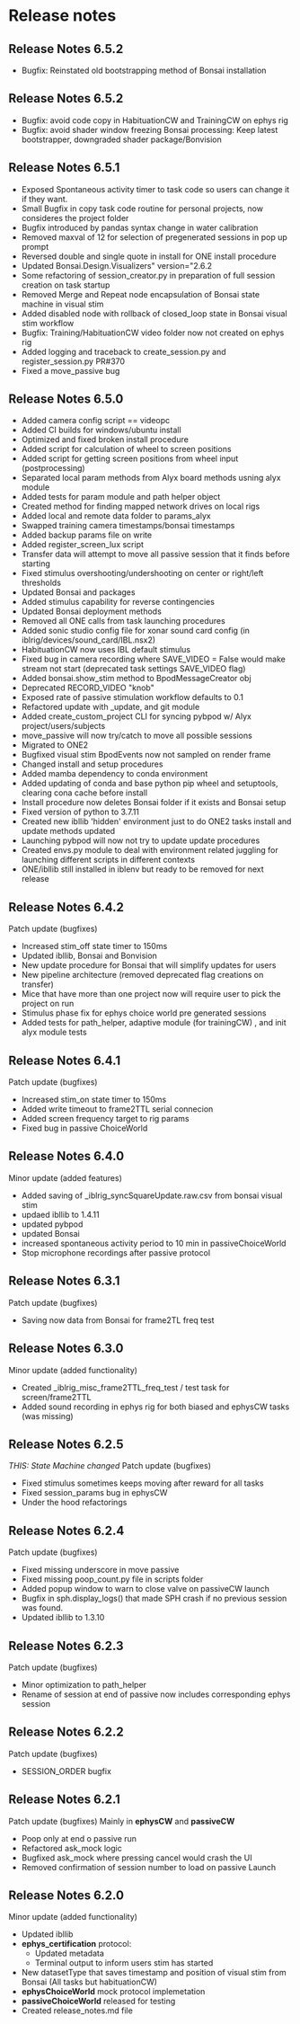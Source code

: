 # **Release notes**

## **Release Notes 6.5.2**

* Bugfix: Reinstated old bootstrapping method of Bonsai installation
## **Release Notes 6.5.2**

* Bugfix: avoid code copy in HabituationCW and TrainingCW on ephys rig
* Bugfix: avoid shader window freezing Bonsai processing: Keep latest bootstrapper, downgraded shader package/Bonvision

## **Release Notes 6.5.1**

* Exposed Spontaneous activity timer to task code so users can change it if they want.
* Small Bugfix in copy task code routine for personal projects, now consideres the project folder
* Bugfix introduced by pandas syntax change in water calibration
* Removed maxval of 12 for selection of pregenerated sessions in pop up prompt
* Reversed double and single quote in install for ONE install procedure
* Updated Bonsai.Design.Visualizers" version="2.6.2
* Some refactoring of session_creator.py in preparation of full session creation on task startup
* Removed Merge and Repeat node encapsulation of Bonsai state machine in visual stim
* Added disabled node with rollback of closed_loop state in Bonsai visual stim workflow
* Bugfix: Training/HabituationCW video folder now not created on ephys rig
* Added logging and traceback to create_session.py and register_session.py PR#370
* Fixed a move_passive bug

## **Release Notes 6.5.0**

* Added camera config script == videopc
* Added CI builds for windows/ubuntu install
* Optimized and fixed broken install procedure
* Added script for calculation of wheel to screen positions
* Added script for getting screen positions from wheel input (postprocessing)
* Separated local param methods from Alyx board methods usning alyx module
* Added tests for param module and path helper object
* Created method for finding mapped network drives on local rigs
* Added local and remote data folder to params_alyx
* Swapped training camera timestamps/bonsai timestamps
* Added backup params file on write
* Added register_screen_lux script
* Transfer data will attempt to move all passive session that it finds before starting
* Fixed stimulus overshooting/undershooting on center or right/left thresholds
* Updated Bonsai and packages
* Added stimulus capability for reverse contingencies
* Updated Bonsai deployment methods
* Removed all ONE calls from task launching procedures
* Added sonic studio config file for xonar sound card config (in iblrig/devices/sound_card/IBL.nsx2)
* HabituationCW now uses IBL default stimulus
* Fixed bug in camera recording where SAVE_VIDEO = False would make stream not start (deprecated task settings SAVE_VIDEO flag)
* Added bonsai.show_stim method to BpodMessageCreator obj
* Deprecated RECORD_VIDEO "knob"
* Exposed rate of passive stimulation workflow defaults to 0.1
* Refactored update with _update, and git module
* Added create_custom_project CLI for syncing pybpod w/ Alyx project/users/subjects
* move_passive will now try/catch to move all possible sessions
* Migrated to ONE2
* Bugfixed visual stim BpodEvents now not sampled on render frame
* Changed install and setup procedures
* Added mamba dependency to conda environment
* Added updating of conda and base python pip wheel and setuptools, clearing cona cache before install
* Install procedure now deletes Bonsai folder if it exists and Bonsai setup
* Fixed version of python to 3.7.11
* Created new ibllib 'hidden' environment just to do ONE2 tasks install and update methods updated
* Launching pybpod will now not try to update update procedures
* Created envs.py module to deal with environment related juggling for launching different scripts in different contexts
* ONE/ibllib still installed in iblenv but ready to be removed for next release

## **Release Notes 6.4.2**

Patch update (bugfixes)

* Increased stim_off state timer to 150ms
* Updated ibllib, Bonsai and Bonvision
* New update procedure for Bonsai that will simplify updates for users
* New pipeline architecture (removed deprecated flag creations on transfer)
* Mice that have more than one project now will require user to pick the project on run
* Stimulus phase fix for ephys choice world pre generated sessions
* Added tests for path_helper, adaptive module (for trainingCW) , and init alyx module tests

## **Release Notes 6.4.1**

Patch update (bugfixes)

* Increased stim_on state timer to 150ms
* Added write timeout to frame2TTL serial connecion
* Added screen frequency target to rig params
* Fixed bug in passive ChoiceWorld

## **Release Notes 6.4.0**

Minor update (added features)

* Added saving of _iblrig_syncSquareUpdate.raw.csv from bonsai visual stim
* updaed ibllib to 1.4.11
* updated pybpod
* updated Bonsai
* increased spontaneous activity period to 10 min in passiveChoiceWorld
* Stop microphone recordings after passive protocol

## **Release Notes 6.3.1**

Patch update (bugfixes)

* Saving now data from Bonsai for frame2TL freq test

## **Release Notes 6.3.0**

Minor update (added functionality)

* Created _iblrig_misc_frame2TTL_freq_test / test task for screen/frame2TTL
* Added sound recording in ephys rig for both biased and ephysCW tasks (was missing)

## **Release Notes 6.2.5**

*THIS: State Machine changed*
Patch update (bugfixes)

* Fixed stimulus sometimes keeps moving after reward for all tasks
* Fixed session_params bug in ephysCW
* Under the hood refactorings

## **Release Notes 6.2.4**

Patch update (bugfixes)

* Fixed missing underscore in move passive
* Fixed missing poop_count.py file in scripts folder
* Added popup window to warn to close valve on passiveCW launch
* Bugfix in sph.display_logs() that made SPH crash if no previous session was found.
* Updated ibllib to 1.3.10

## **Release Notes 6.2.3**

Patch update (bugfixes)

* Minor optimization to path_helper
* Rename of session at end of passive now includes corresponding ephys session

## **Release Notes 6.2.2**

Patch update (bugfixes)

* SESSION_ORDER bugfix

## **Release Notes 6.2.1**

Patch update (bugfixes)
Mainly in **ephysCW** and **passiveCW**

* Poop only at end o passive run
* Refactored ask_mock logic
* Bugfixed ask_mock where pressing cancel would crash the UI
* Removed confirmation of session number to load on passive Launch

## **Release Notes 6.2.0**

Minor update (added functionality)

* Updated ibllib
* **ephys_certification** protocol:
  * Updated metadata
  * Terminal output to inform users stim has started
* New datasetType that saves timestamp and position of visual stim from Bonsai (All tasks but habituationCW)
* **ephysChoiceWorld** mock protocol implemetation
* **passiveChoiceWorld** released for testing
* Created release_notes.md file
